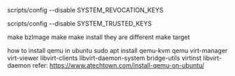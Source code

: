 scripts/config --disable SYSTEM_REVOCATION_KEYS

scripts/config --disable SYSTEM_TRUSTED_KEYS

make bzImage
make
make install
they are different make target


how to install qemu in ubuntu
sudo apt install qemu-kvm qemu virt-manager virt-viewer libvirt-clients libvirt-daemon-system bridge-utils virtinst libvirt-daemon
refer:
https://www.atechtown.com/install-qemu-on-ubuntu/

